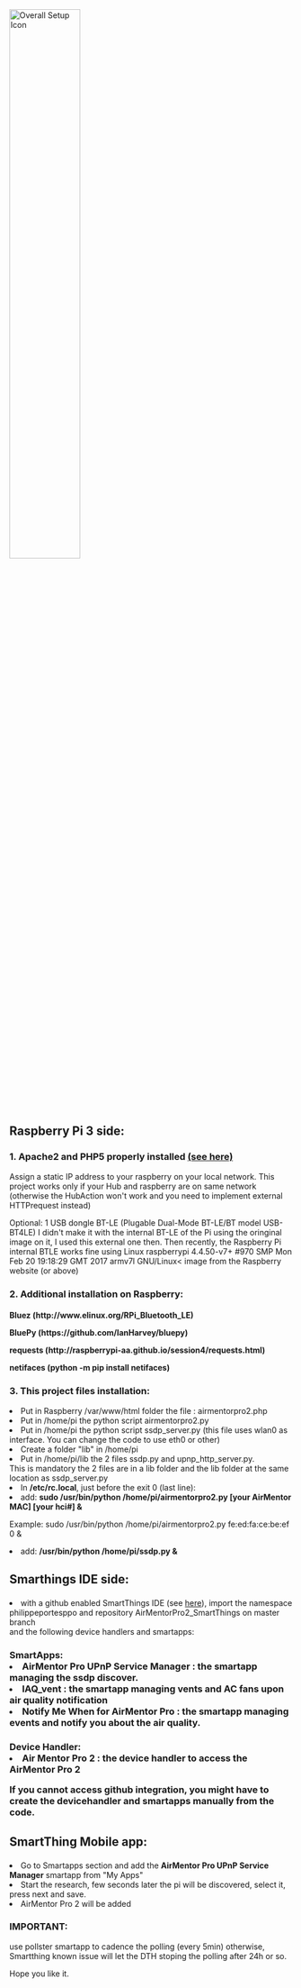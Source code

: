 <img src="https://github.com/philippeportesppo/AirMentorPro2_SmartThings/blob/master/overallsetup.png" alt="Overall Setup Icon" style="width:50%;height:50%;">

<h2>Raspberry Pi 3 side:</h2>

<h3>1. Apache2 and PHP5 properly installed <a href="https://www.raspberrypi.org/documentation/remote-access/web-server/apache.md"> (see here) </a></h3> <p>
Assign a static IP address to your raspberry on your local network. This project works only if your Hub and raspberry are on same network (otherwise the HubAction won't work and you need to implement external HTTPrequest instead)<p></p>
Optional: 1 USB dongle BT-LE (Plugable Dual-Mode BT-LE/BT model USB-BT4LE)  I didn't make it with the internal BT-LE of the Pi using the oringinal image on it, I used this external one then. Then recently, the Raspberry Pi internal BTLE works fine using Linux raspberrypi 4.4.50-v7+ #970 SMP Mon Feb 20 19:18:29 GMT 2017 armv7l GNU/Linux< image from the Raspberry website (or above)<p></p>
<h3>2. Additional installation on Raspberry:<p></h3>
  <h4>Bluez (http://www.elinux.org/RPi_Bluetooth_LE)<p></p>
  BluePy (https://github.com/IanHarvey/bluepy)<p></p>
  requests (http://raspberrypi-aa.github.io/session4/requests.html)<p></p>
  netifaces (python -m pip install netifaces)  <p></p></h4>
<h3>3. This project files installation:<p>    </h3>
<li>Put in Raspberry /var/www/html folder the file : airmentorpro2.php</li>
<li>Put in /home/pi the python script airmentorpro2.py</li>
<li>Put in /home/pi the python script ssdp_server.py (this file uses wlan0 as interface. You can change the code to use eth0 or other)</li>
<li>Create a folder "lib" in /home/pi</li>
<li>Put in /home/pi/lib the 2 files ssdp.py and upnp_http_server.py.</li>
This is mandatory the 2 files are in a lib folder and the lib folder at the same location as ssdp_server.py
<li>In <b>/etc/rc.local</b>, just before the exit 0 (last line):</li> 
<li>add: <b>sudo /usr/bin/python /home/pi/airmentorpro2.py [your AirMentor MAC] [your hci#] & </b><p></p>Example: sudo /usr/bin/python /home/pi/airmentorpro2.py fe:ed:fa:ce:be:ef 0 & <p></p></li>

  <li>add: <b>/usr/bin/python /home/pi/ssdp.py &</b></li>

<h2>Smarthings IDE side:<p></h2>

<li> with a github enabled SmartThings IDE (see <a href=http://docs.smartthings.com/en/latest/tools-and-ide/github-integration.html > here</a>), import the namespace philippeportesppo and repository AirMentorPro2_SmartThings on master branch</li> and the following device handlers and smartapps:
<h3>SmartApps:
<li>AirMentor Pro UPnP Service Manager : the smartapp managing the ssdp discover.</li>
<li>IAQ_vent : the smartapp managing vents and AC fans upon air quality notification</li>
<li>Notify Me When for AirMentor Pro : the smartapp managing events and notify you about the air quality.</li>
<h3>Device Handler:
<li>Air Mentor Pro 2 : the device handler to access the AirMentor Pro 2</li>
<p>
If you cannot access github integration, you might have to create the devicehandler and smartapps manually from the code.

<h2>SmartThing Mobile app:<p></h2>
  <li>Go to Smartapps section and add the <b>AirMentor Pro UPnP Service Manager</b> smartapp from "My Apps"</li>
  <li>Start the research, few seconds later the pi will be discovered, select it, press next and save.</li>
  <li>AirMentor Pro 2 will be added
    

<h3><b>IMPORTANT:</b></h3> use pollster smartapp to cadence the polling (every 5min) otherwise, Smartthing known issue will let the DTH stoping the polling after 24h or so.<p></p>
Hope you like it.

